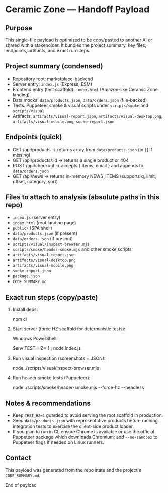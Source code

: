 Ceramic Zone — Handoff Payload
===============================

Purpose
-------
This single-file payload is optimized to be copy/pasted to another AI or shared with a stakeholder. It bundles the project summary, key files, endpoints, artifacts, and exact run steps.

Project summary (condensed)
----------------------------
- Repository root: marketplace-backend
- Server entry: `index.js` (Express, ESM)
- Frontend entry (test scaffold): `index.html` (Amazon-like Ceramic Zone landing)
- Data mocks: `data/products.json`, `data/orders.json` (file-backed)
- Tests: Puppeteer smoke & visual scripts under `scripts/smoke` and `scripts/visual`
- Artifacts: `artifacts/visual-report.json`, `artifacts/visual-desktop.png`, `artifacts/visual-mobile.png`, `smoke-report.json`

Endpoints (quick)
------------------
- GET /api/products -> returns array from `data/products.json` (or [] if missing)
- GET /api/products/:id -> returns a single product or 404
- POST /api/checkout -> accepts { items, email } and appends to `data/orders.json`
- GET /api/news -> returns in-memory NEWS_ITEMS (supports q, limit, offset, category, sort)

Files to attach to analysis (absolute paths in this repo)
------------------------------------------------------
- `index.js` (server entry)
- `index.html` (root landing page)
- `public/` (SPA shell)
- `data/products.json` (if present)
- `data/orders.json` (if present)
- `scripts/visual/inspect-browser.mjs`
- `scripts/smoke/header-smoke.mjs` and other smoke scripts
- `artifacts/visual-report.json`
- `artifacts/visual-desktop.png`
- `artifacts/visual-mobile.png`
- `smoke-report.json`
- `package.json`
- `CODE_SUMMARY.md`

Exact run steps (copy/paste)
----------------------------
1) Install deps:

   npm ci

2) Start server (force HZ scaffold for deterministic tests):

   Windows PowerShell:

   $env:TEST_HZ='1'; node index.js

3) Run visual inspection (screenshots + JSON):

   node ./scripts/visual/inspect-browser.mjs

4) Run header smoke tests (Puppeteer):

   node ./scripts/smoke/header-smoke.mjs --force-hz --headless

Notes & recommendations
-----------------------
- Keep `TEST_HZ=1` guarded to avoid serving the root scaffold in production.
- Seed `data/products.json` with representative products before running integration tests to exercise the client-side product loader.
- If you plan to run in CI, ensure Chrome is available or use the official Puppeteer package which downloads Chromium; add `--no-sandbox` to Puppeteer flags if needed on Linux runners.

Contact
-------
This payload was generated from the repo state and the project's `CODE_SUMMARY.md`.

End of payload
